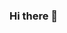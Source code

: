 ### Hi there 👋

<!--
**alinegfchagas/alinegfchagas** is a ✨ _special_ ✨ repository because its `README.md` (this file) appears on your GitHub profile.

## GitHub Estatísticas
<div align="center">
  <a href="https://github.com/alinegfchagas>
  <img height="160em" src="https://github-readme-stats.vercel.app/api?username=alinegfchagas&show_icons=true&theme=synthwave&include_all_commits=true&count_private=true"/>
  <img height="160em" src="https://github-readme-stats.vercel.app/api/top-langs/?username=alinegfchagas&layout=compact&langs_count=7&theme=synthwave"/>
</div>


